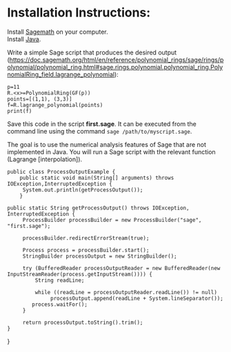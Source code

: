 <h1> Installation Instructions: </h1>


Install [Sagemath](https://www.sagemath.org/download-windows.html) on your computer. <br>
Install [Java](https://www.oracle.com/java/technologies/downloads/).

Write a simple Sage script that produces the desired output (https://doc.sagemath.org/html/en/reference/polynomial_rings/sage/rings/polynomial/polynomial_ring.html#sage.rings.polynomial.polynomial_ring.PolynomialRing_field.lagrange_polynomial):

``` p=11 ``` <br>
``` R.<x>=PolynomialRing(GF(p)) ``` <br>
``` points=[(1,1), (3,3)] ``` <br>
``` f=R.lagrange_polynomial(points) ``` <br>
``` print(f) ``` <br>

Save this code in the script **first.sage**. It can be executed from the command line using the command ```sage /path/to/myscript.sage```.

The goal is to use the numerical analysis features of Sage that are not implemented in Java. You will run a Sage script with the relevant function (Lagrange [interpolation]).

 ``` public class ProcessOutputExample {   ``` <br>
 ```     public static void main(String[] arguments) throws IOException,InterruptedException { ``` <br>
            ```      System.out.println(getProcessOutput()); ``` <br>
        ```     } ```  <br>

    public static String getProcessOutput() throws IOException, InterruptedException {
         ProcessBuilder processBuilder = new ProcessBuilder("sage", "first.sage");

         processBuilder.redirectErrorStream(true);

         Process process = processBuilder.start();
         StringBuilder processOutput = new StringBuilder();

         try (BufferedReader processOutputReader = new BufferedReader(new InputStreamReader(process.getInputStream()))) {
             String readLine;

             while ((readLine = processOutputReader.readLine()) != null)
                  processOutput.append(readLine + System.lineSeparator());
            process.waitFor();
         }

         return processOutput.toString().trim();
    }
 }
